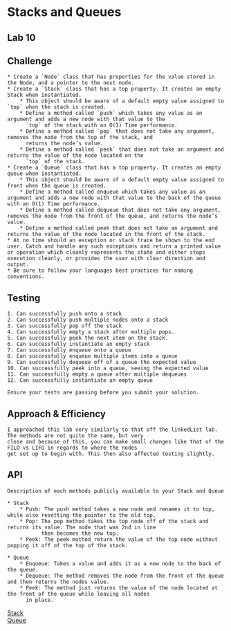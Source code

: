 
# Stacks and Queues
## Lab 10

## Challenge
    * Create a `Node` class that has properties for the value stored in the Node, and a pointer to the next node.
    * Create a `Stack` class that has a top property. It creates an empty Stack when instantiated.
        * This object should be aware of a default empty value assigned to `top` when the stack is created.
        * Define a method called `push` which takes any value as an argument and adds a new node with that value to the 
          `top` of the stack with an O(1) Time performance.
        * Define a method called `pop` that does not take any argument, removes the node from the top of the stack, and 
          returns the node’s value.
        * Define a method called `peek` that does not take an argument and returns the value of the node located on the 
          `top` of the stack.
    * Create a `Queue` class that has a top property. It creates an empty queue when instantiated.
        * This object should be aware of a default empty value assigned to front when the queue is created.
        * Define a method called enqueue which takes any value as an argument and adds a new node with that value to the back of the queue with an O(1) Time performance.
        * Define a method called dequeue that does not take any argument, removes the node from the front of the queue, and returns the node’s value.
        * Define a method called peek that does not take an argument and returns the value of the node located in the front of the stack.
    * At no time should an exception or stack trace be shown to the end user. Catch and handle any such exceptions and return a printed value or operation which cleanly represents the state and either stops execution cleanly, or provides the user with clear direction and output.
    * Be sure to follow your languages best practices for naming conventions.

## Testing

    1. Can successfully push onto a stack
    2. Can successfully push multiple nodes onto a stack
    3. Can successfully pop off the stack
    4. Can successfully empty a stack after multiple pops.
    5. Can successfully peek the next item on the stack.
    6. Can successfully instantiate an empty stack
    7. Can successfully enqueue onto a queue
    8. Can successfully enqueue multiple items into a queue
    9. Can successfully dequeue off of a queue the expected value
    10. Can successfully peek into a queue, seeing the expected value
    11. Can successfully empty a queue after multiple dequeues
    12. Can successfully instantiate an empty queue

    Ensure your tests are passing before you submit your solution.


## Approach & Efficiency
    
    I approached this lab very similarly to that off the linkedList lab. The methods are not quite the same, but very
    close and because of this, you can make small changes like that of the FILO vs LIFO in regards to where the nodes
    get set up to begin with. This then also affected testing slightly.


## API
    Description of each methods publicly available to your Stack and Queue
    
    * Stack
        * Push: The push method takes a new node and renames it to top, while also resetting the pointer to the old top.
        * Pop: The pop method takes the top node off of the stack and returns its value. The node that was 2nd in line
               then becomes the new top.
        * Peek: The peek mothod return the value of the top node without popping it off of the top of the stack.

    * Queue
        * Enqueue: Takes a value and adds it as a new node to the back of the queue.  
        * Dequeue: The method removes the node from the front of the queue and then returns the nodes value.
        * Peek: The method just returns the value of the node located at the front of the queue while leaving all nodes
          in place.
 
 [Stack](../src/main/java/stacksandqueues/Stack.java)         
 [Queue](../src/main/java/stacksandqueues/Queue.java)
 

